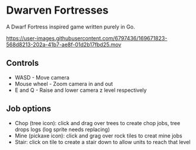 # Dwarven Fortresses

A Dwarf Fortress inspired game written purely in Go.

https://user-images.githubusercontent.com/6797436/169671823-568d8213-202a-41b7-ae8f-01d2b17fbd25.mov

## Controls

- WASD - Move camera
- Mouse wheel - Zoom camera in and out
- E and Q - Raise and lower camera z level respectively

## Job options
- Chop (tree icon): click and drag over trees to create chop jobs, tree drops logs (log sprite needs replacing)
- Mine (pickaxe icon): click and grag over rock tiles to creat mine jobs
- Stair: click on tile to create a stair down to allow units to reach that level